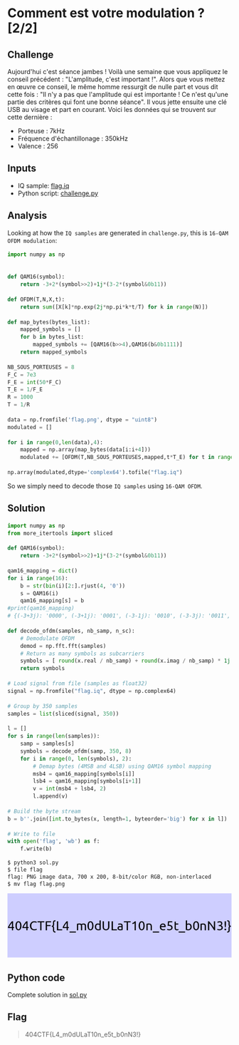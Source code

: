 # Comment est votre modulation ? [2/2]

## Challenge
Aujourd'hui c'est séance jambes ! Voilà une semaine que vous appliquez le conseil précédent : "L'amplitude, c'est important !". Alors que vous mettez en œuvre ce conseil, le même homme ressurgit de nulle part et vous dit cette fois : "Il n'y a pas que l'amplitude qui est importante ! Ce n'est qu'une partie des critères qui font une bonne séance". Il vous jette ensuite une clé USB au visage et part en courant. Voici les données qui se trouvent sur cette dernière :

- Porteuse : 7kHz
- Fréquence d'échantillonage : 350kHz
- Valence : 256

## Inputs
- IQ sample: [flag.iq](./flag.iq)
- Python script: [challenge.py](./challenge.py)

## Analysis
Looking at how the `IQ samples` are generated in `challenge.py`, this is `16-QAM OFDM modulation`:

```python
import numpy as np


def QAM16(symbol):
	return -3+2*(symbol>>2)+1j*(3-2*(symbol&0b11))

def OFDM(T,N,X,t):
	return sum([X[k]*np.exp(2j*np.pi*k*t/T) for k in range(N)])

def map_bytes(bytes_list):
	mapped_symbols = []
	for b in bytes_list:
		mapped_symbols += [QAM16(b>>4),QAM16(b&0b1111)]
	return mapped_symbols

NB_SOUS_PORTEUSES = 8
F_C = 7e3
F_E = int(50*F_C)
T_E = 1/F_E
R = 1000
T = 1/R

data = np.fromfile('flag.png', dtype = "uint8")
modulated = []

for i in range(0,len(data),4):
	mapped = np.array(map_bytes(data[i:i+4]))
	modulated += [OFDM(T,NB_SOUS_PORTEUSES,mapped,t*T_E) for t in range(int(F_E*T))]

np.array(modulated,dtype='complex64').tofile("flag.iq")
```

So we simply need to decode those `IQ samples` using `16-QAM OFDM`.

## Solution

```python
import numpy as np
from more_itertools import sliced

def QAM16(symbol):
    return -3+2*(symbol>>2)+1j*(3-2*(symbol&0b11))

qam16_mapping = dict()
for i in range(16):
    b = str(bin(i)[2:].rjust(4, '0'))
    s = QAM16(i)
    qam16_mapping[s] = b
#print(qam16_mapping)
# {(-3+3j): '0000', (-3+1j): '0001', (-3-1j): '0010', (-3-3j): '0011', (-1+3j): '0100', (-1+1j): '0101', (-1-1j): '0110', (-1-3j): '0111', (1+3j): '1000', (1+1j): '1001', (1-1j): '1010', (1-3j): '1011', (3+3j): '1100', (3+1j): '1101', (3-1j): '1110', (3-3j): '1111'}

def decode_ofdm(samples, nb_samp, n_sc):
    # Demodulate OFDM
    demod = np.fft.fft(samples)
    # Return as many symbols as subcarriers
    symbols = [ round(x.real / nb_samp) + round(x.imag / nb_samp) * 1j for x in demod[:n_sc] ]
    return symbols

# Load signal from file (samples as float32)
signal = np.fromfile("flag.iq", dtype = np.complex64)

# Group by 350 samples
samples = list(sliced(signal, 350))

l = []
for s in range(len(samples)):
    samp = samples[s]
    symbols = decode_ofdm(samp, 350, 8)
    for i in range(0, len(symbols), 2):
        # Demap bytes (4MSB and 4LSB) using QAM16 symbol mapping
        msb4 = qam16_mapping[symbols[i]]
        lsb4 = qam16_mapping[symbols[i+1]]
        v = int(msb4 + lsb4, 2)
        l.append(v)

# Build the byte stream
b = b''.join([int.to_bytes(x, length=1, byteorder='big') for x in l])

# Write to file
with open('flag', 'wb') as f:
    f.write(b)
```

```console
$ python3 sol.py
$ file flag
flag: PNG image data, 700 x 200, 8-bit/color RGB, non-interlaced
$ mv flag flag.png
```

![flag.png](./flag.png)

## Python code
Complete solution in [sol.py](./sol.py)

## Flag
> 404CTF{L4_m0dULaT10n_e5t_b0nN3!}
